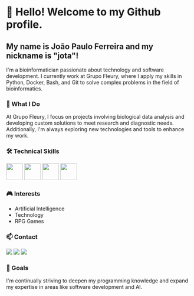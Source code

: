 # 👋 Hello! Welcome to my Github profile.

## My name is João Paulo Ferreira and my nickname is "jota"!

I'm a bioinformatician passionate about technology and software development. I currently work at Grupo Fleury, where I apply my skills in Python, Docker, Bash, and Git to solve complex problems in the field of bioinformatics.

### 🚀 What I Do

At Grupo Fleury, I focus on projects involving biological data analysis and developing custom solutions to meet research and diagnostic needs. Additionally, I'm always exploring new technologies and tools to enhance my work.

### 🛠️ Technical Skills


<img loading="lazy" src="https://cdn.jsdelivr.net/gh/devicons/devicon@latest/icons/python/python-original.svg" width="45" height="45"/> <img loading="lazy" src="https://cdn.jsdelivr.net/gh/devicons/devicon@latest/icons/git/git-original.svg" width="45" height="45"/> <img loading="lazy" src="https://cdn.jsdelivr.net/gh/devicons/devicon@latest/icons/docker/docker-plain.svg" width="45" height="45"/> <img loading="lazy" src="https://cdn.jsdelivr.net/gh/devicons/devicon@latest/icons/bash/bash-original.svg" width="45" height="45"/>


### 🎮 Interests

- Artificial Intelligence
- Technology
- RPG Games

### 📫 Contact

<div>
<a href="https://www.instagram.com/ojpferreira" target="_blank"><img loading="lazy" src="https://img.shields.io/badge/-Instagram-%23E4405F?style=for-the-badge&logo=instagram&logoColor=white" target="_blank"></a>
<a href = "mailto:contato@jpferreira.jota@gmail.com"><img loading="lazy" src="https://img.shields.io/badge/Gmail-D14836?style=for-the-badge&logo=gmail&logoColor=white" target="_blank"></a>
<a href="https://www.linkedin.com/br/jpcferreira" target="_blank"><img loading="lazy" src="https://img.shields.io/badge/-LinkedIn-%230077B5?style=for-the-badge&logo=linkedin&logoColor=white" target="_blank"></a>   
</div>

### 🎯 Goals

I'm continually striving to deepen my programming knowledge and expand my expertise in areas like software development and AI.
